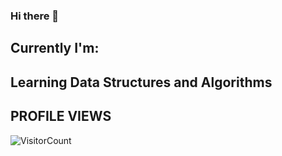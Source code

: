 ### Hi there 👋

## Currently I'm:

Learning Data Structures and Algorithms
----
## PROFILE VIEWS 
![VisitorCount](https://profile-counter.glitch.me/kovid-sharma/count.svg)
